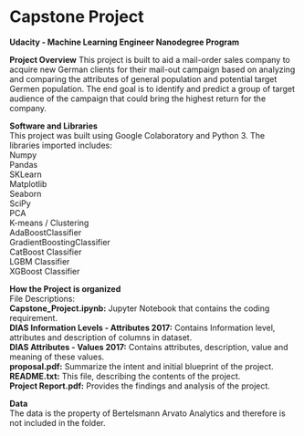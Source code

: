 # Capstone Project  
**Udacity - Machine Learning Engineer Nanodegree Program**

**Project Overview**
This project is built to aid a mail-order sales company to acquire new German clients for their mail-out campaign based on analyzing and comparing the attributes of general population and potential target Germen population. The end goal is to identify and predict a group of target audience of the campaign that could bring the highest return for the company. 

**Software and Libraries**  
This project was built using Google Colaboratory and Python 3. The libraries imported includes:  
Numpy  
Pandas   
SKLearn   
Matplotlib   
Seaborn  
SciPy  
PCA  
K-means / Clustering  
AdaBoostClassifier  
GradientBoostingClassifier  
CatBoost Classifier  
LGBM Classifier  
XGBoost Classifier  

**How the Project is organized**  
File Descriptions:  
**Capstone_Project.ipynb:** Jupyter Notebook that contains the coding requirement.  
**DIAS Information Levels - Attributes 2017:** Contains Information level, attributes and description of columns in dataset.  
**DIAS Attributes - Values 2017:** Contains attributes, description, value and meaning of these values.  
**proposal.pdf:** Summarize the intent and initial blueprint of the project.  
**README.txt:** This file, describing the contents of the project.  
**Project Report.pdf:** Provides the findings and analysis of the project.  


**Data**  
The data is the property of Bertelsmann Arvato Analytics and therefore is not included in the folder.

